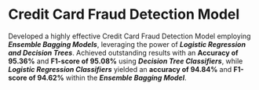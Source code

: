 # Credit Card Fraud Detection Model

Developed a highly effective Credit Card Fraud Detection Model employing ***Ensemble Bagging Models***, leveraging the power of ***Logistic Regression and Decision Trees***. Achieved outstanding results with an **Accuracy of 95.36%** and **F1-score of 95.08%** using ***Decision Tree Classifiers***, while ***Logistic Regression Classifiers*** yielded an **accuracy of 94.84%** and **F1-score of 94.62%** within the ***Ensemble Bagging Model***.
